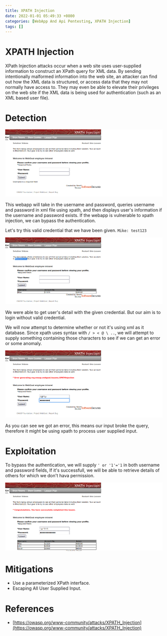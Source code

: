 ```yaml
---
title: XPATH Injection
date: 2022-01-01 05:49:33 +0800
categories: [WebApp And Api Pentesting, XPATH Injection]
tags: []  
---
```


# XPATH Injection

XPath Injection attacks occur when a web site uses user-supplied information to construct an XPath query for XML data. By sending intentionally malformed information into the web site, an attacker can find out how the XML data is structured, or access data that they may not normally have access to. They may even be able to elevate their privileges on the web site if the XML data is being used for authentication (such as an XML based user file).

# Detection

![xpath](https://raw.githubusercontent.com/cyberkhalid/cyberkhalid.github.io/main/assets/img/ipentest/xpath1.png)

This webapp will take in the username and password, queries username and password in xml file using xpath, and then displays user's information if the username and password exists. If the webapp is vulnerable to xpath injection, we can bypass the authentication.

Let's try this valid credential that we have been given. `Mike: test123`

![xpath](https://raw.githubusercontent.com/cyberkhalid/cyberkhalid.github.io/main/assets/img/ipentest/xpath2.png)

We were able to get user's detail with the given credential. But our aim is to login without valid credential.

We will now attempt to determine whether or not it's using xml as it database. Since xpath uses syntax with `/ > < @ \ ..`, we will attempt to supply something containing those characters to see if we can get an error or some anomaly.

![xpath](https://raw.githubusercontent.com/cyberkhalid/cyberkhalid.github.io/main/assets/img/ipentest/xpath0.png)

As you can see we got an error, this means our input broke the query, therefore it might be using xpath to process user supplied input.

# Exploitation

To bypass the authentication, we will supply `' or '1'='1` in both username and password fields, If it's successfull, we will be able to retrieve details of others for which we don't hava permission.

![xpath](https://raw.githubusercontent.com/cyberkhalid/cyberkhalid.github.io/main/assets/img/ipentest/xpath4.png)

# Mitigations

- Use a parameterized XPath interface.
- Escaping All User Supplied Input.

# References

- [https://owasp.org/www-community/attacks/XPATH_Injection](https://owasp.org/www-community/attacks/XPATH_Injection)
